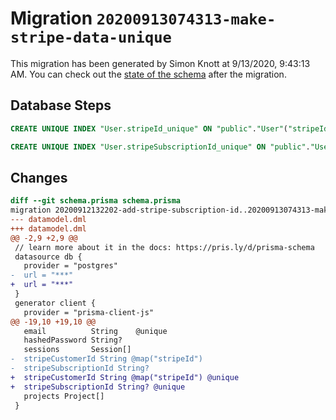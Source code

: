 # Migration `20200913074313-make-stripe-data-unique`

This migration has been generated by Simon Knott at 9/13/2020, 9:43:13 AM.
You can check out the [state of the schema](./schema.prisma) after the migration.

## Database Steps

```sql
CREATE UNIQUE INDEX "User.stripeId_unique" ON "public"."User"("stripeId")

CREATE UNIQUE INDEX "User.stripeSubscriptionId_unique" ON "public"."User"("stripeSubscriptionId")
```

## Changes

```diff
diff --git schema.prisma schema.prisma
migration 20200912132202-add-stripe-subscription-id..20200913074313-make-stripe-data-unique
--- datamodel.dml
+++ datamodel.dml
@@ -2,9 +2,9 @@
 // learn more about it in the docs: https://pris.ly/d/prisma-schema
 datasource db {
   provider = "postgres"
-  url = "***"
+  url = "***"
 }
 generator client {
   provider = "prisma-client-js"
@@ -19,10 +19,10 @@
   email          String    @unique
   hashedPassword String?
   sessions       Session[]
-  stripeCustomerId String @map("stripeId")
-  stripeSubscriptionId String?
+  stripeCustomerId String @map("stripeId") @unique
+  stripeSubscriptionId String? @unique
   projects Project[]
 }
```


